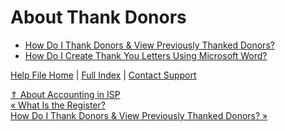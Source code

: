  About Thank Donors
==========

* [How Do I Thank Donors & View Previously Thanked Donors?](https://ispolitical.com/How-Do-I-Thank-Donors-View-Previously-Thanked-Donors)
* [How Do I Create Thank You Letters Using Microsoft Word?](https://ispolitical.com/Creating-Thank-You-Letters)

[Help File Home](/help/) | [Full Index](/Help-File-Directory/) | [Contact Support](mailto:support@ISPolitical.com)

[⇑ About Accounting in ISP](/About-Accounting-in-ISP)  
[« What Is the Register?](/What-Is-the-Register)  
[How Do I Thank Donors & View Previously Thanked Donors? »](/How-Do-I-Thank-Donors-View-Previously-Thanked-Donors)